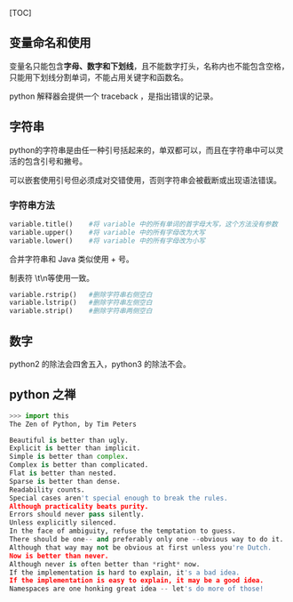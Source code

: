 [TOC]



## 变量命名和使用

变量名只能包含**字母、数字和下划线**，且不能数字打头，名称内也不能包含空格，只能用下划线分割单词，不能占用关键字和函数名。

python 解释器会提供一个 traceback ，是指出错误的记录。

## 字符串

python的字符串是由任一种引号括起来的，单双都可以，而且在字符串中可以灵活的包含引号和撇号。

可以嵌套使用引号但必须成对交错使用，否则字符串会被截断或出现语法错误。

### 字符串方法

```python
variable.title()	#将 variable 中的所有单词的首字母大写，这个方法没有参数
variable.upper()	#将 variable 中的所有字母改为大写
variable.lower()	#将 variable 中的所有字母改为小写
```

合并字符串和 Java 类似使用 + 号。

制表符 \t\n等使用一致。

```python
variable.rstrip()	#删除字符串右侧空白
variable.lstrip()	#删除字符串左侧空白
variable.strip()	#删除字符串两侧空白
```

## 数字

python2 的除法会四舍五入，python3 的除法不会。

## python 之禅

```python
>>> import this
The Zen of Python, by Tim Peters

Beautiful is better than ugly.
Explicit is better than implicit.
Simple is better than complex.
Complex is better than complicated.
Flat is better than nested.
Sparse is better than dense.
Readability counts.
Special cases aren't special enough to break the rules.
Although practicality beats purity.
Errors should never pass silently.
Unless explicitly silenced.
In the face of ambiguity, refuse the temptation to guess.
There should be one-- and preferably only one --obvious way to do it.
Although that way may not be obvious at first unless you're Dutch.
Now is better than never.
Although never is often better than *right* now.
If the implementation is hard to explain, it's a bad idea.
If the implementation is easy to explain, it may be a good idea.
Namespaces are one honking great idea -- let's do more of those!
```
